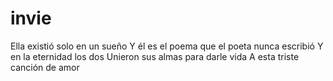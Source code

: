 # invie
Ella existió solo en un sueño
Y él es el poema que el poeta nunca escribió
Y en la eternidad los dos
Unieron sus almas para darle vida
A esta triste canción de amor
